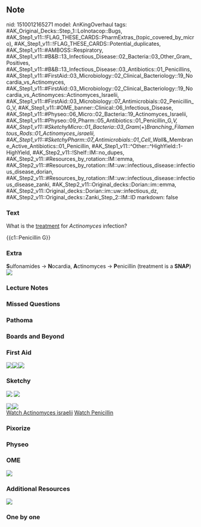 ## Note
nid: 1510012165271
model: AnKingOverhaul
tags: #AK_Original_Decks::Step_1::Lolnotacop::Bugs, #AK_Step1_v11::!FLAG_THESE_CARDS::PharmExtras_(topic_covered_by_micro), #AK_Step1_v11::!FLAG_THESE_CARDS::Potential_duplicates, #AK_Step1_v11::#AMBOSS::Respiratory, #AK_Step1_v11::#B&B::13_Infectious_Disease::02_Bacteria::03_Other_Gram_Positives, #AK_Step1_v11::#B&B::13_Infectious_Disease::03_Antibiotics::01_Penicillins, #AK_Step1_v11::#FirstAid::03_Microbiology::02_Clinical_Bacteriology::19_Nocardia_vs_Actinomyces, #AK_Step1_v11::#FirstAid::03_Microbiology::02_Clinical_Bacteriology::19_Nocardia_vs_Actinomyces::Actinomyces_Israelii, #AK_Step1_v11::#FirstAid::03_Microbiology::07_Antimicrobials::02_Penicillin_G_V, #AK_Step1_v11::#OME_banner::Clinical::06_Infectious_Disease, #AK_Step1_v11::#Physeo::06_Micro::02_Bacteria::19_Actinomyces_Israelii, #AK_Step1_v11::#Physeo::09_Pharm::05_Antibiotics::01_Penicillin_G,_V, #AK_Step1_v11::#SketchyMicro::01_Bacteria::03_Gram_(+)_Branching_Filamentous_Rods::01_Actinomyces_israelii, #AK_Step1_v11::#SketchyPharm::07_Antimicrobials::01_Cell_Wall_&_Membrane_Active_Antibiotics::01_Penicillin, #AK_Step1_v11::^Other::^HighYield::1-HighYield, #AK_Step2_v11::!Shelf::IM::no_dupes, #AK_Step2_v11::#Resources_by_rotation::IM::emma, #AK_Step2_v11::#Resources_by_rotation::IM::uw::infectious_disease::infectious_disease_dorian, #AK_Step2_v11::#Resources_by_rotation::IM::uw::infectious_disease::infectious_disease_zanki, #AK_Step2_v11::Original_decks::Dorian::im::emma, #AK_Step2_v11::Original_decks::Dorian::im::uw::infectious_dz, #AK_Step2_v11::Original_decks::Zanki_Step_2::IM::ID
markdown: false

### Text
What is the <u>treatment</u> for <i>Actinomyces</i> infection?
<div>
  {{c1::Penicillin G}}
</div>

### Extra
<div>
  <b>S</b>ulfonamides → <b>N</b>ocardia, <b>A</b>ctinomyces →
  <b>P</b>enicillin (treatment is a <b>SNAP</b>)
</div><img src="paste-8482560410081.jpg">

### Lecture Notes


### Missed Questions


### Pathoma


### Boards and Beyond


### First Aid
<img src="paste-155177168404483.jpg"><img src=
"paste-0e4b7cb8947d8dd17dc6d0456000264cb2c95cb5.jpg"><img src=
"paste-148528559030275.jpg">

### Sketchy
<img src="paste-147639500800003.jpg"> <img src=
"paste-795cf9789208d9ebb5340d95a8a20eccdc90b8b1.png">
<div><img src="paste-170342697926659.jpg"><img src=
"paste-0db51837074ba80b1bc4eca406292146eba92004.png"></div><a href=
"https://dashboard.sketchy.com/study/medical/courses/medical-microbiology/units/medical-microbiology-bacteria/videos/medical-microbiology-bacteria-gram-positive-branching-filamentous-rods-actinomyces-israelii?utm_source=anki&utm_medium=partnership&utm_campaign=february_update&utm_content=medical">Watch
Actinomyces israelii</a> <a href=
"https://dashboard.sketchy.com/study/medical/courses/medical-microbiology/units/medical-microbiology-bacteria/videos/medical-microbiology-bacteria-gram-positive-branching-filamentous-rods-actinomyces-israelii?utm_source=anki&utm_medium=partnership&utm_campaign=february_update&utm_content=medical">
Watch Penicillin</a>

### Pixorize


### Physeo


### OME
<div class="ome-widget">
  <a href=
  "https://onlinemeded.org/spa/infectious-disease?ref=anki"><img src="_OME_AnkiFlashcards_Topic_5.png"></a>
</div>

### Additional Resources
<img class="resizer" src="actino.png" style="">

### One by one

